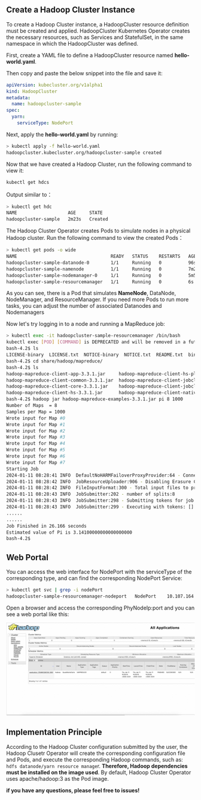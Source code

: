 ## Create a Hadoop Cluster Instance

To create a Hadoop Cluster instance, a HadoopCluster resource definition must be created and applied. HadoopCluster Kubernetes Operator creates the necessary resources, such as Services and StatefulSet, in the same namespace in which the HadoopCluster was defined.

First, create a YAML file to define a HadoopCluster resource named **hello-world.yaml**.

Then copy and paste the below snippet into the file and save it:

```yaml
apiVersion: kubecluster.org/v1alpha1
kind: HadoopCluster
metadata:
  name: hadoopcluster-sample
spec:
  yarn:
    serviceType: NodePort
```

Next, apply the **hello-world.yaml** by running:

```bash
> kubectl apply -f hello-world.yaml                                                                                   
hadoopcluster.kubecluster.org/hadoopcluster-sample created
```

Now that we have created a Hadoop Cluster, run the following command to view it:

```bash
kubectl get hdcs
```

Output similar to：

```bash
> kubectl get hdc                                             
NAME                   AGE     STATE
hadoopcluster-sample   2m23s   Created
```

The Hadoop Cluster Operator creates Pods to simulate nodes in a physical Hadoop cluster. Run the following command to view the created Pods：

```bash
> kubectl get pods -o wide
NAME                                   READY   STATUS    RESTARTS   AGE     IP               NODE   NOMINATED NODE   READINESS GATES
hadoopcluster-sample-datanode-0        1/1     Running   0          96s     10.244.0.100     k8s    <none>           <none>
hadoopcluster-sample-namenode          1/1     Running   0          7m25s   10.244.0.96      k8s    <none>           <none>
hadoopcluster-sample-nodemanager-0     1/1     Running   0          5m55s   10.244.0.99      k8s    <none>           <none>
hadoopcluster-sample-resourcemanager   1/1     Running   0          6s      10.244.0.101     k8s    <none>           <none>
```

As you can see, there is a Pod that simulates **NameNode**, DataNode, NodeManager, and ResourceManager. If you need more Pods to run more tasks, you can adjust the number of associated Datanodes and Nodemanagers

Now let's try logging in to a node and running a MapReduce job:
```bash
> kubectl exec -it hadoopcluster-sample-resourcemanager /bin/bash
kubectl exec [POD] [COMMAND] is DEPRECATED and will be removed in a future version. Use kubectl exec [POD] -- [COMMAND] instead.
bash-4.2$ ls
LICENSE-binary  LICENSE.txt  NOTICE-binary  NOTICE.txt  README.txt  bin  etc  include  lib  libexec  licenses-binary  sbin  share
bash-4.2$ cd share/hadoop/mapreduce/
bash-4.2$ ls         
hadoop-mapreduce-client-app-3.3.1.jar     hadoop-mapreduce-client-hs-plugins-3.3.1.jar       hadoop-mapreduce-client-shuffle-3.3.1.jar   lib-examples
hadoop-mapreduce-client-common-3.3.1.jar  hadoop-mapreduce-client-jobclient-3.3.1-tests.jar  hadoop-mapreduce-client-uploader-3.3.1.jar  sources
hadoop-mapreduce-client-core-3.3.1.jar    hadoop-mapreduce-client-jobclient-3.3.1.jar        hadoop-mapreduce-examples-3.3.1.jar
hadoop-mapreduce-client-hs-3.3.1.jar      hadoop-mapreduce-client-nativetask-3.3.1.jar       jdiff
bash-4.2$ hadoop jar hadoop-mapreduce-examples-3.3.1.jar pi 8 1000
Number of Maps  = 8
Samples per Map = 1000
Wrote input for Map #0
Wrote input for Map #1
Wrote input for Map #2
Wrote input for Map #3
Wrote input for Map #4
Wrote input for Map #5
Wrote input for Map #6
Wrote input for Map #7
Starting Job
2024-01-11 08:28:41 INFO  DefaultNoHARMFailoverProxyProvider:64 - Connecting to ResourceManager at hadoopcluster-sample-resourcemanager/10.244.0.101:8032
2024-01-11 08:28:42 INFO  JobResourceUploader:906 - Disabling Erasure Coding for path: /tmp/hadoop-yarn/staging/hadoop/.staging/job_1704961336749_0001
2024-01-11 08:28:42 INFO  FileInputFormat:300 - Total input files to process : 8
2024-01-11 08:28:43 INFO  JobSubmitter:202 - number of splits:8
2024-01-11 08:28:43 INFO  JobSubmitter:298 - Submitting tokens for job: job_1704961336749_0001
2024-01-11 08:28:43 INFO  JobSubmitter:299 - Executing with tokens: []
......
......
Job Finished in 26.166 seconds
Estimated value of Pi is 3.14100000000000000000
bash-4.2$ 
```

## Web Portal
You can access the web interface for NodePort with the serviceType of the corresponding type, and can find the corresponding NodePort Service:
```bash
> kubectl get svc | grep -i nodePort
hadoopcluster-sample-resourcemanager-nodeport   NodePort    10.107.164.217   <none>        8088:31505/TCP                        18m
```

Open a browser and access the corresponding PhyNodeIp:port and you can see a web portal like this:

![Hadoop-Web-Portal](images/hadoop-web.png)

## Implementation Principle

According to the Hadoop Cluster configuration submitted by the user, the Hadoop Clusetr Operator will create the corresponding configuration file and Pods, and execute the corresponding Hadoop commands, such as: `hdfs datanode/yarn resource manage`r. **Therefore, Hadoop dependencies must be installed on the image used**. By default, Hadoop Cluster Operator uses apache/hadoop:3 as the Pod image.

**if you have any questions, please feel free to issues!**